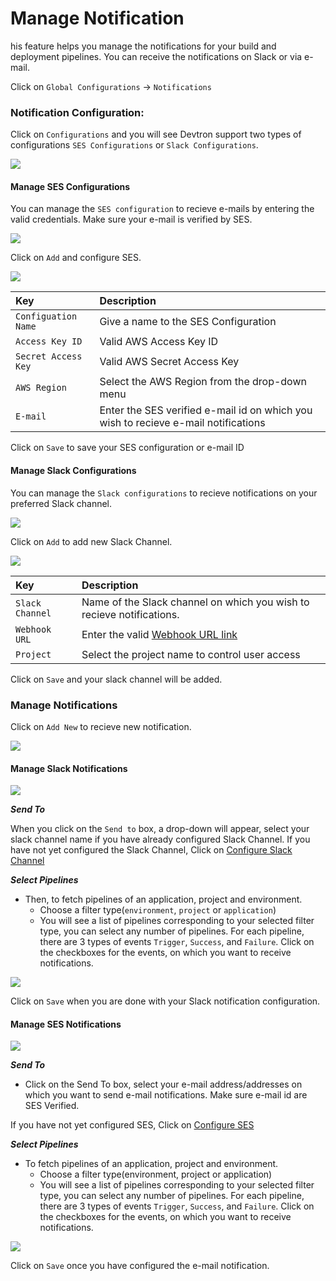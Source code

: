 # Manage Notification

his feature helps you manage the notifications for your build and deployment pipelines. You can receive the notifications on Slack or via e-mail.

Click on `Global Configurations` -&gt; `Notifications`

### Notification Configuration:

Click on `Configurations` and you will see Devtron support two types of configurations `SES Configurations` or `Slack Configurations`.

![](../images/global-configurations/manage-notification/not2.jpg)

#### **Manage SES Configurations**

You can manage the `SES configuration` to recieve e-mails by entering the valid credentials. Make sure your e-mail is verified by SES.

![](../images/global-configurations/manage-notification/not1.jpg)

Click on `Add` and configure SES.

![](../images/global-configurations/manage-notification/not3.jpg)



| Key | Description |
| :--- | :--- |
| `Configuation Name` | Give a name to the SES Configuration |
| `Access Key ID` | Valid AWS Access Key ID |
| `Secret Access Key` | Valid AWS Secret Access Key |
| `AWS Region` | Select the AWS Region from the drop-down menu |
| `E-mail` | Enter the SES verified e-mail id on which you wish to recieve e-mail notifications |

Click on `Save` to save your SES configuration or e-mail ID

#### **Manage Slack Configurations**

You can manage the `Slack configurations` to recieve notifications on your preferred Slack channel.

![](../images/global-configurations/manage-notification/not4.jpg)

Click on `Add` to add new Slack Channel.

![](../images/global-configurations/manage-notification/not5.jpg)



| Key | Description |
| :--- | :--- |
| `Slack Channel` | Name of the Slack channel on which you wish to recieve notifications. |
| `Webhook URL` | Enter the valid [Webhook URL link](https://slack.com/intl/en-gb/help/articles/115005265063-Incoming-webhooks-for-Slack) |
| `Project` | Select the project name to control user access |

Click on `Save` and your slack channel will be added.

### **Manage Notifications**

Click on `Add New` to recieve new notification.

![](../images/global-configurations/manage-notification/notifi7.jpg)

#### **Manage Slack Notifications**

![](../images/global-configurations/manage-notification/notifi6.jpg)



_**Send To**_

When you click on the `Send to` box, a drop-down will appear, select your slack channel name if you have already configured Slack Channel. If you have not yet configured the Slack Channel, Click on [Configure Slack Channel](manage-notification.md#manage-slack-configurations)

_**Select Pipelines**_

* Then, to fetch pipelines of an application, project and environment.
  * Choose a filter type\(`environment`, `project` or `application`\)
  * You will see a list of pipelines corresponding to your selected filter type, you can select any number of pipelines. For each pipeline, there are 3 types of events `Trigger`, `Success`, and `Failure`. Click on the checkboxes for the events, on which you want to receive notifications.

![](../images/global-configurations/manage-notification/not10.jpg)

Click on `Save` when you are done with your Slack notification configuration.

#### **Manage SES Notifications**

![](../images/global-configurations/manage-notification/notifi6.jpg)



_**Send To**_

* Click on the Send To box, select your e-mail address/addresses on which you want to send e-mail notifications. Make sure e-mail id are SES Verified.

If you have not yet configured SES, Click on [Configure SES](manage-notification.md#manage-ses-notifications)

_**Select Pipelines**_

* To fetch pipelines of an application, project and environment.
  * Choose a filter type\(environment, project or application\)
  * You will see a list of pipelines corresponding to your selected filter type, you can select any number of pipelines. For each pipeline, there are 3 types of events `Trigger`, `Success`, and `Failure`. Click on the checkboxes for the events, on which you want to receive notifications.

![](../images/global-configurations/manage-notification/not9.jpg)

Click on `Save` once you have configured the e-mail notification.

